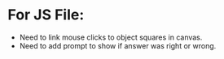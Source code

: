# For JS File: 
- Need to link mouse clicks to object squares in canvas. 
- Need to add prompt to show if answer was right or wrong. 
